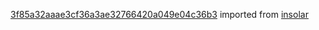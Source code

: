 [3f85a32aaae3cf36a3ae32766420a049e04c36b3](https://github.com/insolar/insolar/commit/3f85a32aaae3cf36a3ae32766420a049e04c36b3) imported from [insolar](https://github.com/insolar/insolar)
